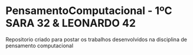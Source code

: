 # PensamentoComputacional - 1ºC **SARA 32 & LEONARDO 42**

Repositorio criado para postar os trabalhos desenvolvidos na disciplina de pensamento computacional
